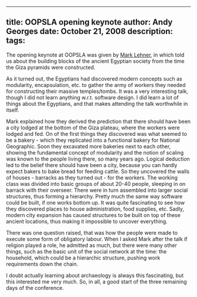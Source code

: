 -----
title:  OOPSLA opening keynote
author: Andy Georges
date: October 21, 2008
description: 
tags: 
-----







The opening keynote at OOPSLA was given by [Mark
Lehner](http://www.aeraweb.org/), in which told us about the building
blocks of the ancient Egyptian society from the time the Giza pyramids
were constructed.


As it turned out, the Egyptians had discovered modern concepts such as
modularity, encapsulation, etc. to gather the army of workers they
needed for constructing their massive temples/tombs. It was a very
interesting talk, though I did not learn anything w.r.t. software
design. I did learn a lot of things about the Egyptians, and that makes
attending the talk worthwhile in itself.


Mark explained how they derived the prediction that there should have
been a city lodged at the bottom of the Giza plateau, where the workers
were lodged and fed. On of the first things they discovered was what
seemed to be a bakery - which they replicated into a functional bakery
for National Geographic. Soon they excavated more bakeries next to each
other, showing the fundamental concept of modularity and the notion of
scaling was known to the people living there, so many years ago. Logical
deduction led to the belief there should have been a city, because you
can hardly expect bakers to bake bread for feeding cattle. So they
uncovered the walls of houses - barracks as they turned out - for the
workers. The working class was divided into basic groups of about 20-40
people, sleeping in on barrack with their overseer. There were in turn
assembled into larger social structures, thus forming a hierarchy.
Pretty much the same way software could be built, if one works bottom
up. It was quite fascinating to see how they discovered places to house
administration, food supplies, etc. Sadly, modern city expansion has
caused structures to be built on top of these ancient locations, thus
making it impossible to uncover everything.


There was one question raised, that was how the people were made to
execute some form of obligatory labour. When I asked Mark after the talk
if religion played a role, he admitted as much, but there were many
other things, such as the basic unit of the social network at the time:
the household, which could be a hierarchic structure, pushing work
requirements down the chain.


I doubt actually learning about archaeology is always this fascinating,
but this interested me very much. So, in all, a good start of the three
remaining days of the conference.





